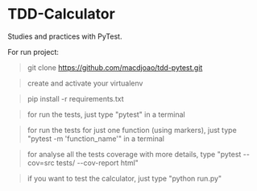 # TDD-Calculator

Studies and practices with PyTest.

For run project:

 > git clone https://github.com/macdjoao/tdd-pytest.git

 > create and activate your virtualenv

 > pip install -r requirements.txt

 > for run the tests, just type "pytest" in a terminal

 > for run the tests for just one function (using markers), just type "pytest -m 'function_name'" in a terminal

 > for analyse all the tests coverage with more details, type "pytest --cov=src tests/ --cov-report html"
 
 > if you want to test the calculator, just type "python run.py"
